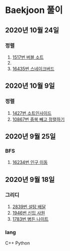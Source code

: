 # Baekjoon 풀이

## 2020년 10월 24일
### 정렬

1. [1517번 버블 소트](Python/1517.py)
2.
3. [16435번 스네이크버드](Python/16435.py)

## 2020년 10월 9일
### 정렬

1. [1427번 소트인사이드](Python/1427.py)
2. [10867번 중복 빼고 정렬하기](Python/10867.py)

## 2020년 9월 25일
### BFS

1. [16234번 인구 이동](Python/16234.py)

## 2020년 9월 18일
### 그리디

1. [2839번 설탕 배달](Cpp/2839.py)
2. [1946번 신입 사원](Python/1946.py)
3. [1783번 병든 나이트](Python/1783.py)

### lang
C++
Python

